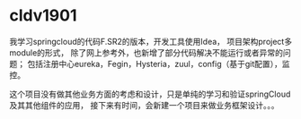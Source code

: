 # cldv1901
我学习springcloud的代码F.SR2的版本，开发工具使用Idea，
项目架构project多module的形式，
除了网上参考外，也新增了部分代码解决不能运行或者异常的问题；
包括注册中心eureka，Fegin，Hysteria，zuul，config（基于git配置），监控。

这个项目没有做其他业务方面的考虑和设计，只是单纯的学习和验证springCloud及其其他组件的应用，
接下来有时间，会新建一个项目来做业务框架设计。。。
